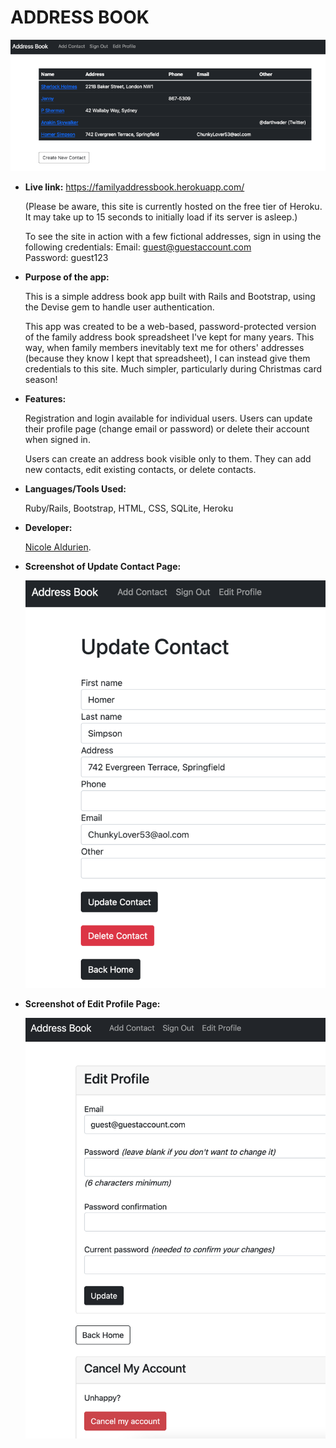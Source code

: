 # ADDRESS BOOK

![](https://github.com/nicolealdurien/AddressBook/blob/main/app/assets/images/front.png?raw=true)

- **Live link:**
  https://familyaddressbook.herokuapp.com/

  (Please be aware, this site is currently hosted on the free tier of Heroku. It may take up to 15 seconds to initially load if its server is asleep.)

  To see the site in action with a few fictional addresses, sign in using the following credentials:
  Email: guest@guestaccount.com<br />
  Password: guest123

- **Purpose of the app:**

  This is a simple address book app built with Rails and Bootstrap, using the Devise gem to handle user authentication.

  This app was created to be a web-based, password-protected version of the family address book spreadsheet I've kept for many years. This way, when family members inevitably text me for others' addresses (because they know I kept that spreadsheet), I can instead give them credentials to this site. Much simpler, particularly during Christmas card season!

- **Features:**

  Registration and login available for individual users. Users can update their profile page (change email or password) or delete their account when signed in.

  Users can create an address book visible only to them. They can add new contacts, edit existing contacts, or delete contacts.

* **Languages/Tools Used:**

  Ruby/Rails, Bootstrap, HTML, CSS, SQLite, Heroku

- **Developer:**

  [Nicole Aldurien](https://github.com/nicolealdurien).

* **Screenshot of Update Contact Page:**

  ![](https://github.com/nicolealdurien/AddressBook/blob/main/app/assets/images/update_contact.png?raw=true)

* **Screenshot of Edit Profile Page:**

  ![](https://github.com/nicolealdurien/AddressBook/blob/main/app/assets/images/edit_profile.png?raw=true)
